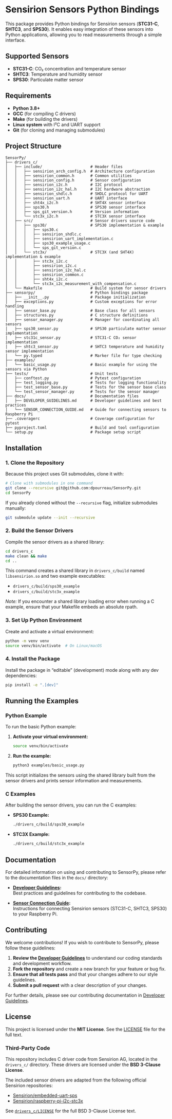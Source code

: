 # Sensirion Sensors Python Bindings

This package provides Python bindings for Sensirion sensors (**STC31-C**, **SHTC3**, and **SPS30**). It enables easy integration of these sensors into Python applications, allowing you to read measurements through a simple interface.

## Supported Sensors

- **STC31-C**: CO₂ concentration and temperature sensor  
- **SHTC3**: Temperature and humidity sensor  
- **SPS30**: Particulate matter sensor  

## Requirements

- **Python 3.8+**
- **GCC** (for compiling C drivers)
- **Make** (for building the drivers)
- **Linux system** with I²C and UART support
- **Git** (for cloning and managing submodules)

## Project Structure

```
SensorPy/
├── drivers_c/
│   ├── include/                     # Header files
│   │   ├── sensirion_arch_config.h  # Architecture configuration
│   │   ├── sensirion_common.h       # Common utilities
│   │   ├── sensirion_config.h       # Sensor configuration
│   │   ├── sensirion_i2c.h          # I2C protocol
│   │   ├── sensirion_i2c_hal.h      # I2C hardware abstraction
│   │   ├── sensirion_shdlc.h        # SHDLC protocol for UART
│   │   ├── sensirion_uart.h         # UART interface
│   │   ├── sht4x_i2c.h              # SHT4X sensor interface
│   │   ├── sps30.h                  # SPS30 sensor interface
│   │   ├── sps_git_version.h        # Version information
│   │   └── stc3x_i2c.h              # STC3X sensor interface
│   ├── src/                         # Sensor drivers source code
│   │   ├── sps30/                   # SPS30 implementation & example
│   │   │   ├── sps30.c
│   │   │   ├── sensirion_shdlc.c
│   │   │   ├── sensirion_uart_implementation.c
│   │   │   ├── sps30_example_usage.c
│   │   │   └── sps_git_version.c
│   │   └── stc3x/                   # STC3X (and SHT4X) implementation & example
│   │       ├── stc3x_i2c.c
│   │       ├── sensirion_i2c.c
│   │       ├── sensirion_i2c_hal.c
│   │       ├── sensirion_common.c
│   │       ├── sht4x_i2c.c
│   │       └── stc3x_i2c_measurement_with_compensation.c
│   └── Makefile                     # Build system for sensor drivers
├── sensorpy/                        # Python bindings package
│   ├── __init__.py                  # Package initialization
│   ├── exceptions.py                # Custom exceptions for error handling
│   ├── sensor_base.py               # Base class for all sensors
│   ├── structures.py                # C structure definitions
│   ├── sensor_manager.py            # Manager for coordinating all sensors
│   ├── sps30_sensor.py              # SPS30 particulate matter sensor implementation
│   ├── stc31c_sensor.py             # STC31-C CO₂ sensor implementation
│   ├── shtc3_sensor.py              # SHTC3 temperature and humidity sensor implementation
│   └── py.typed                     # Marker file for type checking
├── examples/
│   └── basic_usage.py               # Basic example for using the sensors via Python
├── tests/                           # Unit tests
│   ├── conftest.py                  # Pytest configuration
│   ├── test_logging.py              # Tests for logging functionality
│   ├── test_sensor_base.py          # Tests for the sensor base class
│   └── test_sensor_manager.py       # Tests for the sensor manager
├── docs/                            # Documentation files
│   ├── DEVELOPER_GUIDELINES.md      # Developer guidelines and best practices
│   └── SENSOR_CONNECTION_GUIDE.md   # Guide for connecting sensors to Raspberry Pi
├── .coveragerc                      # Coverage configuration for pytest
├── pyproject.toml                   # Build and tool configuration
└── setup.py                         # Package setup script
```

## Installation

### 1. Clone the Repository

Because this project uses Git submodules, clone it with:

```bash
# Clone with submodules in one command
git clone --recursive git@github.com:dpourreau/SensorPy.git
cd SensorPy
```

If you already cloned without the `--recursive` flag, initialize submodules manually:

```bash
git submodule update --init --recursive
```

### 2. Build the Sensor Drivers

Compile the sensor drivers as a shared library:

```bash
cd drivers_c
make clean && make
cd ..
```

This command creates a shared library in `drivers_c/build` named `libsensirion.so` and two example executables:
- `drivers_c/build/sps30_example`
- `drivers_c/build/stc3x_example`

*Note:* If you encounter a shared library loading error when running a C example, ensure that your Makefile embeds an absolute rpath.

### 3. Set Up Python Environment

Create and activate a virtual environment:

```bash
python -m venv venv
source venv/bin/activate  # On Linux/macOS
```

### 4. Install the Package

Install the package in “editable” (development) mode along with any dev dependencies:

```bash
pip install -e ".[dev]"
```

## Running the Examples

### Python Example

To run the basic Python example:

1. **Activate your virtual environment:**

   ```bash
   source venv/bin/activate
   ```

2. **Run the example:**

   ```bash
   python3 examples/basic_usage.py
   ```

This script initializes the sensors using the shared library built from the sensor drivers and prints sensor information and measurements.

### C Examples

After building the sensor drivers, you can run the C examples:

- **SPS30 Example:**  
  ```bash
  ./drivers_c/build/sps30_example
  ```
- **STC3X Example:**  
  ```bash
  ./drivers_c/build/stc3x_example
  ```

## Documentation

For detailed information on using and contributing to SensorPy, please refer to the documentation files in the `docs/` directory:

- **[Developer Guidelines](docs/DEVELOPER_GUIDELINES.md):**  
  Best practices and guidelines for contributing to the codebase.

- **[Sensor Connection Guide](docs/SENSOR_CONNECTION_GUIDE.md):**  
  Instructions for connecting Sensirion sensors (STC31-C, SHTC3, SPS30) to your Raspberry Pi.

## Contributing

We welcome contributions! If you wish to contribute to SensorPy, please follow these guidelines:

1. **Review the [Developer Guidelines](docs/DEVELOPER_GUIDELINES.md)** to understand our coding standards and development workflow.
2. **Fork the repository** and create a new branch for your feature or bug fix.
3. **Ensure that all tests pass** and that your changes adhere to our style guidelines.
4. **Submit a pull request** with a clear description of your changes.

For further details, please see our contributing documentation in [Developer Guidelines](docs/DEVELOPER_GUIDELINES.md).

## License

This project is licensed under the **MIT License**. See the [LICENSE](LICENSE) file for the full text.

### Third-Party Code

This repository includes C driver code from Sensirion AG, located in the `drivers_c/` directory. These drivers are licensed under the **BSD 3-Clause License**.

The included sensor drivers are adapted from the following official Sensirion repositories:

- [Sensirion/embedded-uart-sps](https://github.com/Sensirion/embedded-uart-sps)
- [Sensirion/raspberry-pi-i2c-stc3x](https://github.com/Sensirion/raspberry-pi-i2c-stc3x)

See [`drivers_c/LICENSE`](drivers_c/LICENSE) for the full BSD 3-Clause License text.